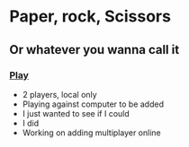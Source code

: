 # Paper, rock, Scissors

## Or whatever you wanna call it

### [Play](https://vinyl704.github.io/paper-rock-scissors/)

- 2 players, local only
- Playing against computer to be added
- I just wanted to see if I could
- I did
- Working on adding multiplayer online
